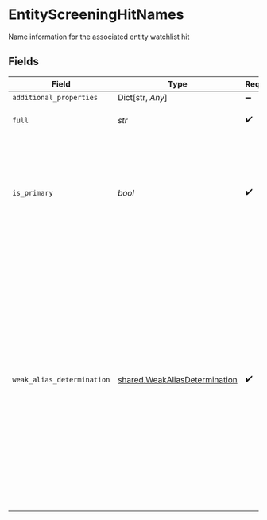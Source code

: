 # EntityScreeningHitNames

Name information for the associated entity watchlist hit


## Fields

| Field                                                                                                                                                                                                                                                                        | Type                                                                                                                                                                                                                                                                         | Required                                                                                                                                                                                                                                                                     | Description                                                                                                                                                                                                                                                                  | Example                                                                                                                                                                                                                                                                      |
| ---------------------------------------------------------------------------------------------------------------------------------------------------------------------------------------------------------------------------------------------------------------------------- | ---------------------------------------------------------------------------------------------------------------------------------------------------------------------------------------------------------------------------------------------------------------------------- | ---------------------------------------------------------------------------------------------------------------------------------------------------------------------------------------------------------------------------------------------------------------------------- | ---------------------------------------------------------------------------------------------------------------------------------------------------------------------------------------------------------------------------------------------------------------------------- | ---------------------------------------------------------------------------------------------------------------------------------------------------------------------------------------------------------------------------------------------------------------------------- |
| `additional_properties`                                                                                                                                                                                                                                                      | Dict[str, *Any*]                                                                                                                                                                                                                                                             | :heavy_minus_sign:                                                                                                                                                                                                                                                           | N/A                                                                                                                                                                                                                                                                          |                                                                                                                                                                                                                                                                              |
| `full`                                                                                                                                                                                                                                                                       | *str*                                                                                                                                                                                                                                                                        | :heavy_check_mark:                                                                                                                                                                                                                                                           | The full name of the entity.                                                                                                                                                                                                                                                 | Al Qaida                                                                                                                                                                                                                                                                     |
| `is_primary`                                                                                                                                                                                                                                                                 | *bool*                                                                                                                                                                                                                                                                       | :heavy_check_mark:                                                                                                                                                                                                                                                           | Primary names are those most commonly used to refer to this entity. Only one name will ever be marked as primary.                                                                                                                                                            | false                                                                                                                                                                                                                                                                        |
| `weak_alias_determination`                                                                                                                                                                                                                                                   | [shared.WeakAliasDetermination](../../models/shared/weakaliasdetermination.md)                                                                                                                                                                                               | :heavy_check_mark:                                                                                                                                                                                                                                                           | Names that are explicitly marked as low quality either by their `source` list, or by `plaid` by a series of additional checks done by Plaid. Plaid does not ever surface a hit as a result of a weak name alone. If a name has no quality issues, this value will be `none`. | none                                                                                                                                                                                                                                                                         |